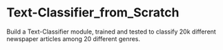 # Text-Classifier_from_Scratch
Build a Text-Classifier module, trained and tested to classify 20k different newspaper articles among 20 different genres.
